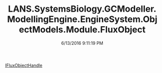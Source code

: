 ﻿---
title: LANS.SystemsBiology.GCModeller.ModellingEngine.EngineSystem.ObjectModels.Module.FluxObject
date: 6/13/2016 9:11:19 PM
---

[IFluxObjectHandle](T-LANS.SystemsBiology.GCModeller.ModellingEngine.EngineSystem.ObjectModels.Module.FluxObject.IFluxObjectHandle.html)
